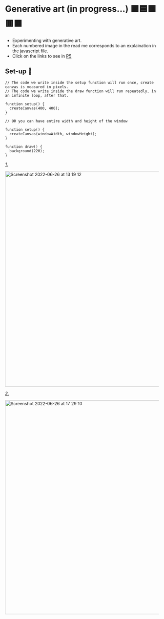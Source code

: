 # Generative art (in progress...) 🟪🟦🟩🟥🟧
* Experimenting with generative art. 
* Each numbered image in the read me corresponds to an explaination in the javascript file. 
* Click on the links to see in [P5](https://p5js.org/get-started/)

## Set-up 🌄
```
// The code we write inside the setup function will run once, create canvas is measured in pixels.
// The code we write inside the draw function will run repeatedly, in an infinite loop, after that.

function setup() {
  createCanvas(400, 400);
}

// OR you can have entire width and height of the window

function setup() {
  createCanvas(windowWidth, windowHeight);
}

function draw() {
  background(220);
}
```

*[1.](https://editor.p5js.org/miahbates/sketches/73PiVZTnK)*

<img width="706" alt="Screenshot 2022-06-26 at 13 19 12" src="https://user-images.githubusercontent.com/78933903/175813824-d4ca6082-7c5a-4031-a95b-671955254780.png">

*[2.](https://editor.p5js.org/miahbates/sketches/HwFB_Oetf)*

<img width="701" alt="Screenshot 2022-06-26 at 17 29 10" src="https://user-images.githubusercontent.com/78933903/175824565-4860e003-b6d0-4216-b14a-7394efb2ed16.png">

